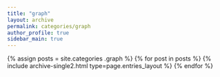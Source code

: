 ```yaml
---
title: "graph"
layout: archive
permalink: categories/graph
author_profile: true
sidebar_main: true
---
```


{% assign posts = site.categories .graph %}
{% for post in posts %} {% include archive-single2.html type=page.entries_layout %} {% endfor %}
